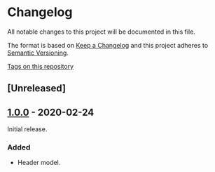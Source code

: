 # Changelog

All notable changes to this project will be documented in this file.

The format is based on [Keep a Changelog](http://keepachangelog.com/en/1.0.0/)
and this project adheres to [Semantic Versioning](http://semver.org/spec/v2.0.0.html).

[Tags on this repository](https://github.com/appulse-projects/utils-java/tags)

## [Unreleased]

## [1.0.0](https://github.com/binary-routing/proto-model-java/releases/tag/1.0.0) - 2020-02-24

Initial release.

### Added

- Header model.
